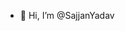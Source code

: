 - 👋 Hi, I’m @SajjanYadav

 

<!---
SajjanYadav/SajjanYadav is a ✨ special ✨ repository because its `README.md` (this file) appears on your GitHub profile.
You can click the Preview link to take a look at your changes.
--->
